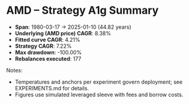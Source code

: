 # AMD – Strategy A1g Summary

- **Span**: 1980-03-17 → 2025-01-10 (44.82 years)
- **Underlying (AMD price) CAGR**: 8.38%
- **Fitted curve CAGR**: 4.21%
- **Strategy CAGR**: 7.22%
- **Max drawdown**: -100.00%
- **Rebalances executed**: 177

Notes:

- Temperatures and anchors per experiment govern deployment; see EXPERIMENTS.md for details.
- Figures use simulated leveraged sleeve with fees and borrow costs.
